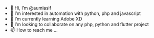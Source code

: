 - 👋 Hi, I’m @aumiasif
- 👀 I’m interested in automation with python, php and javascript
- 🌱 I’m currently learning Adobe XD
- 💞️ I’m looking to collaborate on any php, python and flutter project
- 📫 How to reach me ...

<!---
aumiasif/aumiasif is a ✨ special ✨ repository because its `README.md` (this file) appears on your GitHub profile.
You can click the Preview link to take a look at your changes.
--->
